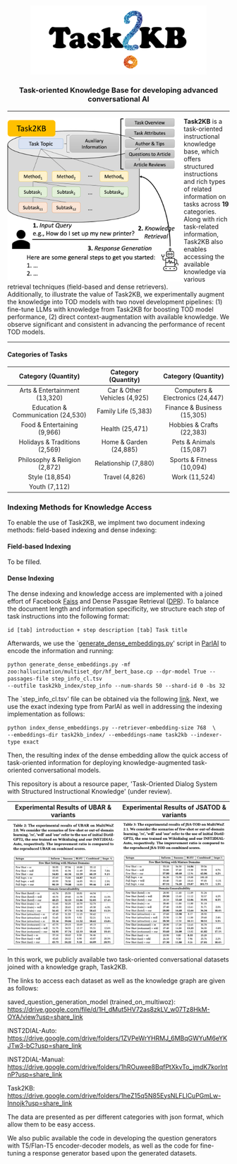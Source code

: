 <p align="center">
  <img src="./task2kb.png" width="400" />
  
</p>

<h3 align="center">
    <p>Task-oriented Knowledge Base for developing advanced conversational AI</p>
</h3>


---

<div>
  <img src="./overview.png" width="400" align="left"> 
  
  **Task2KB** is a task-oriented instructional knowledge base, which offers structured instructions and rich types of related information on tasks across **19** categories. Along with rich task-related information, Task2KB also enables accessing the available knowledge via various retrieval techniques (field-based and dense retrievers).  
  Additionally, to illustrate the value of Task2KB, we experimentally augment the knowledge into TOD models with two novel development pipelines: (1) fine-tune LLMs with knowledge from Task2KB for boosting TOD model performance, (2) direct context-augmentation with available knowledge. We observe significant and consistent in advancing the performance of recent TOD models.
</div>

---

<h4> Categories of Tasks </h4>

Category (Quantity) | Category (Quantity) | Category (Quantity) 
:-------------------------:|:-------------------------:|:-------------------------:
Arts & Entertainment (13,320) | Car & Other Vehicles (4,925) | Computers & Electronics (24,447)
Education & Communication (24,530) | Family Life (5,383) | Finance & Business (15,305)
Food & Entertaining (9,966) | Health (25,471) | Hobbies & Crafts (22,383)
Holidays & Traditions (2,569)| Home & Garden (24,885) | Pets & Animals (15,087)
Philosophy & Religion (2,872) | Relationship (7,880) | Sports & Fitness (10,094)
Style (18,854)  | Travel (4,826) | Work (11,524)
Youth (7,112) ||

<h3> Indexing Methods for Knowledge Access </h3>
To enable the use of Task2KB, we implment two document indexing methods: field-based indexing and dense indexing:

<h4>Field-based Indexing</h4>
To be filled.

<h4>Dense Indexing</h4> 

The dense indexing and knowledge access are implemented with a joined effort of Facebook [Faiss](https://github.com/facebookresearch/faiss) and Dense Passgae Retrieval ([DPR](https://github.com/facebookresearch/DPR)). To balance the document length and information specificity, we structure each step of task instructions into the following format: 

    id [tab] introduction + step description [tab] Task title
    
Afterwards, we use the `[generate_dense_embeddings.py](https://github.com/facebookresearch/ParlAI/blob/main/parlai/agents/rag/scripts/generate_dense_embeddings.py)' script in [ParlAI](https://parl.ai/docs/index.html) to encode the information and running:

    python generate_dense_embeddings.py -mf zoo:hallucination/multiset_dpr/hf_bert_base.cp --dpr-model True --passages-file step_info_cl.tsv  
    --outfile task2kb_index/step_info --num-shards 50 --shard-id 0 -bs 32
    
The `step_info_cl.tsv' file can be obtained via the following [link](https://drive.google.com/file/d/1QUNZ20hnRb_rbSenS12d1cTDW_niVk27/view?usp=share_link). Next, we use the exact indexing type from ParlAI as well in addressing the indexing implementation as follows:

    python index_dense_embeddings.py --retriever-embedding-size 768  \
    --embeddings-dir task2kb_index/ --embeddings-name task2kb --indexer-type exact

Then, the resulting index of the dense embedding allow the quick access of task-oriented information for deploying knowledge-augmented task-oriented conversational models.


This repository is about a resource paper, 'Task-Oriented Dialog System with Structured Instructional Knowledge' (under review).

Experimental Results of UBAR & variants         |  Experimental Results of JSATOD & variants
:-------------------------:|:-------------------------:
![](./result_ubar.png)  |  ![](./result_jsatod.png)

In this work, we publicly available two task-oriented conversational datasets joined with a knowledge graph, Task2KB.

The links to access each dataset as well as the knowledge graph are given as follows:

saved_question_generation_model (trained_on_multiwoz):
https://drive.google.com/file/d/1H_dMut5HV72as8zkLV_w07Tz8HkM-OYA/view?usp=share_link

INST2DIAL-Auto:
https://drive.google.com/drive/folders/1ZVPeWrYHRMJ_6MBqGWYuM6eYKJTw3-bC?usp=share_link

INST2DIAL-Manual: 
https://drive.google.com/drive/folders/1hROuwee8BqfPtXkvTo_jmdK7korlntnP?usp=share_link

Task2KB:
https://drive.google.com/drive/folders/1heZ15q5N85EysNLFLlCuPGmLw-Innojk?usp=share_link

The data are presented as per different categories with json format, which allow them to be easy access.

We also public available the code in developing the question generators with T5/Flan-T5 encoder-decoder models, as well as the code
for fine-tuning a response generator based upon the generated datasets.
